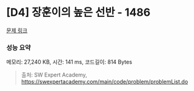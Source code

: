 # [D4] 장훈이의 높은 선반 - 1486 

[문제 링크](https://swexpertacademy.com/main/code/problem/problemDetail.do?contestProbId=AV2b7Yf6ABcBBASw) 

### 성능 요약

메모리: 27,240 KB, 시간: 141 ms, 코드길이: 814 Bytes



> 출처: SW Expert Academy, https://swexpertacademy.com/main/code/problem/problemList.do